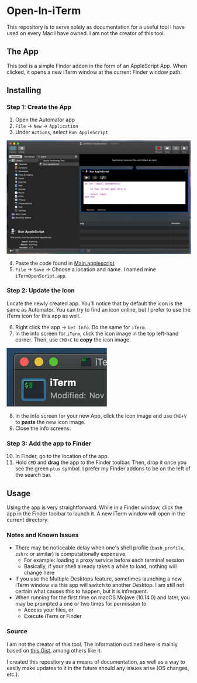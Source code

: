 # Open-In-iTerm
This repository is to serve solely as documentation for a useful tool I have used on every Mac I have owned. I am not the creator of this tool.

## The App
This tool is a simple Finder addon in the form of an AppleScript App. When clicked, it opens a new iTerm window at the current Finder window path.


## Installing

### Step 1: Create the App
1. Open the Automator app
2. `File` -> `New` -> `Application`
3. Under `Actions`, select `Run AppleScript`

![](../Images/1-Automator.png)

4. Paste the code found in [Main.applescript](./Open-In-iTerm.applescript)
5. `File` -> `Save` -> Choose a location and name. I named mine `iTermOpenScript.app`.

### Step 2: Update the Icon
Locate the newly created app. You'll notice that by default the icon is the same as Automator. You can try to find an icon online, but I prefer to use the iTerm icon for this app as well.

6. Right click the app -> `Get Info`. Do the same for `iTerm`.
7. In the info screen for `iTerm`, click the icon image in the top left-hand corner. Then, use `CMD+C` to **copy** the icon image.

![](../Images/2-iTerm-Info.png)

8. In the info screen for your new App, click the icon image and use `CMD+V` to **paste** the new icon image.
9. Close the info screens.

### Step 3: Add the app to Finder

10. In Finder, go to the location of the app.
11. Hold `CMD` and **drag** the app to the Finder toolbar. Then, drop it once you see the green `plus` symbol. I prefer my Finder addons to be on the left of the search bar.


## Usage
Using the app is very straightforward. While in a Finder window, click the app in the Finder toolbar to launch it. A new iTerm window will open in the current directory.


### Notes and Known Issues
- There may be noticeable delay when one's shell profile (`bash_profile`, `zshrc` or similar) is computationally expensive.
  - For example: loading a proxy service before each terminal session
  - Basically, if your shell already takes a while to load, nothing will change here
- If you use the Multiple Desktops feature, sometimes launching a new iTerm window via this app will switch to another Desktop. I am still not certain what causes this to happen, but it is infrequent.
- When running for the first time on macOS Mojave (10.14.0) and later, you may be prompted a one or two times for permission to
  - Access your files, or
  - Execute iTerm or Finder

### Source
I am not the creator of this tool. The information outlined here is mainly based on [this Gist](https://gist.github.com/guiwuff/f99b4815785bbd8a4a5cd4d11e90fa63), among others like it.

I created this repository as a means of documentation, as well as a way to easily make updates to it in the future should any issues arise (OS changes, etc.).

